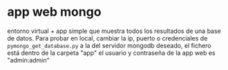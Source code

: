 # app web mongo

entorno virtual + app simple que muestra todos los resultados de una base de datos.
Para probar en local, cambiar la ip, puerto o credenciales de `pymongo_get_database.py` a la del servidor mongodb deseado, el fichero está dentro de la carpeta "app"
el usuario y contraseña de la app web es "admin:admin"
